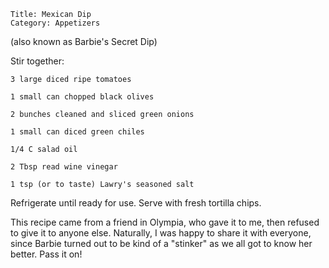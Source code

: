 ~~~ recipe-info
Title: Mexican Dip
Category: Appetizers
~~~

(also known as Barbie's Secret Dip)

Stir together:

~~~ recipe-ingredients
3 large diced ripe tomatoes

1 small can chopped black olives

2 bunches cleaned and sliced green onions

1 small can diced green chiles

1/4 C salad oil

2 Tbsp read wine vinegar

1 tsp (or to taste) Lawry's seasoned salt
~~~

Refrigerate until ready for use. Serve with fresh tortilla chips.

This recipe came from a friend in Olympia, who gave it to me, then refused to give it to anyone
else. Naturally, I was happy to share it with everyone, since Barbie turned out to be kind of a
"stinker" as we all got to know her better. Pass it on!
